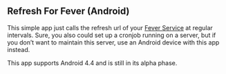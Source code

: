 ## Refresh For Fever (Android)

This simple app just calls the refresh url of your [Fever Service](http://feedafever.com/) at regular intervals.
Sure, you also could set up a cronjob running on a server, but if you don’t want to maintain this server, use an Android device with this app instead.

This app supports Android 4.4 and is still in its alpha phase.


